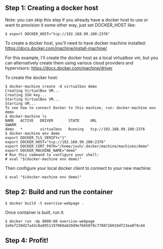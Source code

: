 ## Step 1: Creating a docker host
Note: you can skip this step if you already have a docker host to use or want to provision it some other way, just set DOCKER_HOST like:
```console
$ export DOCKER_HOST="tcp://192.168.99.100:2376"
```

To create a docker host, you'll need to have docker machine installed:
https://docs.docker.com/machine/install-machine/

For this example, I'll create the docker host as a local virtualbox vm, but you can alternatively create them using various cloud providers and hypervisors:
https://docs.docker.com/machine/driver

To create the docker host:
```console
$ docker-machine create -d virtualbox demo
Creating VirtualBox VM...
Creating SSH key...
Starting VirtualBox VM...
Starting VM...
To see how to connect Docker to this machine, run: docker-machine env demo
$ docker-machine ls
NAME   ACTIVE   DRIVER       STATE     URL                         SWARM
demo   *        virtualbox   Running   tcp://192.168.99.100:2376
$ docker-machine env demo
export DOCKER_TLS_VERIFY="1"
export DOCKER_HOST="tcp://192.168.99.100:2376"
export DOCKER_CERT_PATH="/home/josh/.docker/machine/machines/demo"
export DOCKER_MACHINE_NAME="demo"
# Run this command to configure your shell: 
# eval "$(docker-machine env demo)"
```

Then configure your local docker client to connect to your new machine:
```console
$ eval "$(docker-machine env demo)"
```

## Step 2: Build and run the container

```console
$ docker build -t exercise-webpage .
```

Once container is built, run it:
```console
$ docker run -dp 8000:80 exercise-webpage
2e9ef239d27a43c0a8951197060a820d9ef6650f9c7788716019df23ea0f9c44
```

## Step 4: Profit!
